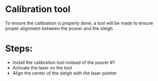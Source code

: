 # Calibration tool

To ensure the calibration is properly done, a tool will be made to ensure proper alignment between the pourer and the sleigh.

# Steps:

- Install the calibration tool instead of the pourer #1
- Activate the laser on the tool
- Align the center of the sleigh with the laser pointer
